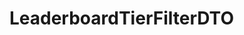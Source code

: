 #  LeaderboardTierFilterDTO

<api-schema openapi-path="../../../api-specs/swagger-otr-api.json" name="LeaderboardTierFilterDTO"/>